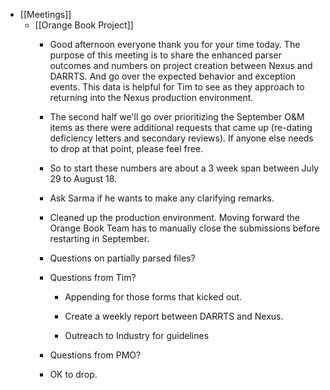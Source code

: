 - [[Meetings]]
	 - [[Orange Book Project]]
		 - Good afternoon everyone thank you for your time today. The purpose of this meeting is to share the enhanced parser outcomes and numbers on project creation between Nexus and DARRTS. And go over the expected behavior and exception events. This data is helpful for Tim to see as they approach to returning into the Nexus production environment.

		 - The second half we'll go over prioritizing the September O&M items as there were additional requests that came up (re-dating deficiency letters and secondary reviews). If anyone else needs to drop at that point, please feel free.

		 - So to start these numbers are about a 3 week span between July 29 to August 18.

		 - Ask Sarma if he wants to make any clarifying remarks.

		 - Cleaned up the production environment. Moving forward the Orange Book Team has to manually close the submissions before restarting in September.

		 - Questions on partially parsed files?

		 - Questions from Tim?
			 - Appending for those forms that kicked out. 

			 - Create a weekly report between DARRTS and Nexus.

			 - Outreach to Industry for guidelines

		 - Questions from PMO?

		 - OK to drop. 
